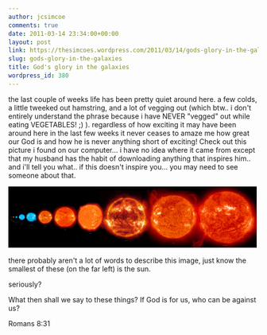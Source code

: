 ```yaml
---
author: jcsimcoe
comments: true
date: 2011-03-14 23:34:00+00:00
layout: post
link: https://thesimcoes.wordpress.com/2011/03/14/gods-glory-in-the-galaxies/
slug: gods-glory-in-the-galaxies
title: God's glory in the galaxies
wordpress_id: 380
---
```


the last couple of weeks life has been pretty quiet around here. a few colds, a little tweeked out hamstring, and a lot of vegging out (which btw.. i don't entirely understand the phrase because i have NEVER "vegged" out while eating VEGETABLES! ;) ). regardless of how exciting it may have been around here in the last few weeks it never ceases to amaze me how great our God is and how he is never anything short of exciting! Check out this picture i found on our computer… i have no idea where it came from except that my husband has the habit of downloading anything that inspires him.. and i'll tell you what.. if this doesn't inspire you… you may need to see someone about that.




![](/public/assets/tumblr_li2mo6anEW1qb8l8q.jpg)




there probably aren't a lot of words to describe this image, just know the smallest of these (on the far left) is the sun.




seriously?




What then shall we say to these things? If God is for us, who can be against us?




Romans 8:31




  

